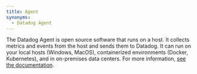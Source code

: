 ```yaml
---
title: Agent
synonyms:
  - Datadog Agent
---
```

The Datadog Agent is open source software that runs on a host. It collects metrics and events from the host and sends them to Datadog. It can run on your local hosts (Windows, MacOS), containerized environments (Docker, Kubernetes), and in on-premises data centers.
For more information, <a href="https://docs.datadoghq.com/getting_started/agent/">see the documentation</a>.